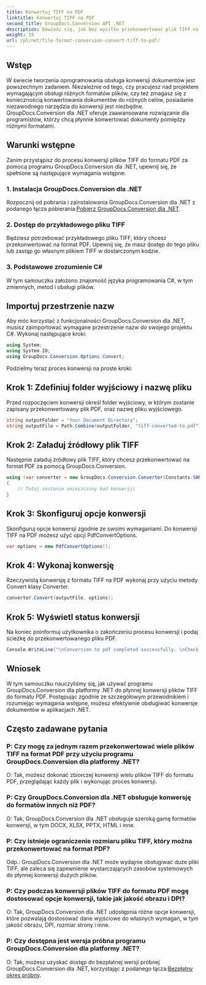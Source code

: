 ```yaml
---
title: Konwertuj TIFF na PDF
linktitle: Konwertuj TIFF na PDF
second_title: GroupDocs.Conversion API .NET
description: Dowiedz się, jak bez wysiłku przekonwertować plik TIFF na format PDF za pomocą programu GroupDocs.Conversion dla platformy .NET. Proste, wydajne i bezproblemowe rozwiązanie do konwersji dokumentów.
weight: 19
url: /pl/net/file-format-conversion-convert-tiff-to-pdf/
---
```

## Wstęp

W świecie tworzenia oprogramowania obsługa konwersji dokumentów jest powszechnym zadaniem. Niezależnie od tego, czy pracujesz nad projektem wymagającym obsługi różnych formatów plików, czy też zmagasz się z koniecznością konwertowania dokumentów do różnych celów, posiadanie niezawodnego narzędzia do konwersji jest niezbędne. GroupDocs.Conversion dla .NET oferuje zaawansowane rozwiązanie dla programistów, którzy chcą płynnie konwertować dokumenty pomiędzy różnymi formatami.

## Warunki wstępne

Zanim przystąpisz do procesu konwersji plików TIFF do formatu PDF za pomocą programu GroupDocs.Conversion dla .NET, upewnij się, że spełnione są następujące wymagania wstępne:

### 1. Instalacja GroupDocs.Conversion dla .NET
 Rozpocznij od pobrania i zainstalowania GroupDocs.Conversion dla .NET z podanego łącza pobierania:[Pobierz GroupDocs.Conversion dla .NET](https://releases.groupdocs.com/conversion/net/).

### 2. Dostęp do przykładowego pliku TIFF
Będziesz potrzebować przykładowego pliku TIFF, który chcesz przekonwertować na format PDF. Upewnij się, że masz dostęp do tego pliku lub zastąp go własnym plikiem TIFF w dostarczonym kodzie.

### 3. Podstawowe zrozumienie C#
W tym samouczku założono znajomość języka programowania C#, w tym zmiennych, metod i obsługi plików.

## Importuj przestrzenie nazw

Aby móc korzystać z funkcjonalności GroupDocs.Conversion dla .NET, musisz zaimportować wymagane przestrzenie nazw do swojego projektu C#. Wykonaj następujące kroki:

```csharp
using System;
using System.IO;
using GroupDocs.Conversion.Options.Convert;
```

Podzielmy teraz proces konwersji na proste kroki:

## Krok 1: Zdefiniuj folder wyjściowy i nazwę pliku

Przed rozpoczęciem konwersji określ folder wyjściowy, w którym zostanie zapisany przekonwertowany plik PDF, oraz nazwę pliku wyjściowego.

```csharp
string outputFolder = "Your Document Directory";
string outputFile = Path.Combine(outputFolder, "tiff-converted-to.pdf");
```

## Krok 2: Załaduj źródłowy plik TIFF

Następnie załaduj źródłowy plik TIFF, który chcesz przekonwertować na format PDF za pomocą GroupDocs.Conversion.

```csharp
using (var converter = new GroupDocs.Conversion.Converter(Constants.SAMPLE_TIFF))
{
    // Tutaj zostanie umieszczony kod konwersji
}
```

## Krok 3: Skonfiguruj opcje konwersji

Skonfiguruj opcje konwersji zgodnie ze swoimi wymaganiami. Do konwersji TIFF na PDF możesz użyć opcji PdfConvertOptions.

```csharp
var options = new PdfConvertOptions();
```

## Krok 4: Wykonaj konwersję

Rzeczywistą konwersję z formatu TIFF na PDF wykonaj przy użyciu metody Convert klasy Converter.

```csharp
converter.Convert(outputFile, options);
```

## Krok 5: Wyświetl status konwersji

Na koniec poinformuj użytkownika o zakończeniu procesu konwersji i podaj ścieżkę do przekonwertowanego pliku PDF.

```csharp
Console.WriteLine("\nConversion to pdf completed successfully. \nCheck output in {0}", outputFolder);
```

## Wniosek

W tym samouczku nauczyliśmy się, jak używać programu GroupDocs.Conversion dla platformy .NET do płynnej konwersji plików TIFF do formatu PDF. Postępując zgodnie ze szczegółowym przewodnikiem i rozumiejąc wymagania wstępne, możesz efektywnie obsługiwać konwersje dokumentów w aplikacjach .NET.

## Często zadawane pytania

### P: Czy mogę za jednym razem przekonwertować wiele plików TIFF na format PDF przy użyciu programu GroupDocs.Conversion dla platformy .NET?

O: Tak, możesz dokonać zbiorczej konwersji wielu plików TIFF do formatu PDF, przeglądając każdy plik i wykonując proces konwersji.

### P: Czy GroupDocs.Conversion dla .NET obsługuje konwersję do formatów innych niż PDF?

O: Tak, GroupDocs.Conversion dla .NET obsługuje szeroką gamę formatów konwersji, w tym DOCX, XLSX, PPTX, HTML i inne.

### P: Czy istnieje ograniczenie rozmiaru pliku TIFF, który można przekonwertować na format PDF?

Odp.: GroupDocs.Conversion dla .NET może wydajnie obsługiwać duże pliki TIFF, ale zaleca się zapewnienie wystarczających zasobów systemowych do płynnej konwersji dużych plików.

### P: Czy podczas konwersji plików TIFF do formatu PDF mogę dostosować opcje konwersji, takie jak jakość obrazu i DPI?

O: Tak, GroupDocs.Conversion dla .NET udostępnia różne opcje konwersji, które pozwalają dostosować dane wyjściowe do własnych wymagań, w tym jakość obrazu, DPI, rozmiar strony i inne.

### P: Czy dostępna jest wersja próbna programu GroupDocs.Conversion dla platformy .NET?

 O: Tak, możesz uzyskać dostęp do bezpłatnej wersji próbnej GroupDocs.Conversion dla .NET, korzystając z podanego łącza:[Bezpłatny okres próbny](https://releases.groupdocs.com/).